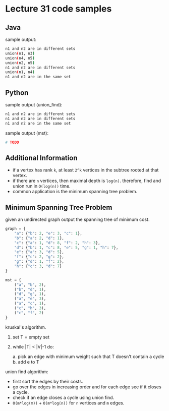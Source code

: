 # Lecture 31 code samples

## Java

sample output:

```bash
n1 and n2 are in different sets
union(n1, n3)
union(n4, n5)
union(n2, n5)
n1 and n2 are in different sets
union(n1, n4)
n1 and n2 are in the same set  
```

## Python

sample output (union_find):

```bash
n1 and n2 are in different sets
n1 and n2 are in different sets
n1 and n2 are in the same set
```

sample output (mst):

```bash
# TODO
```

## Additional Information

* if a vertex has rank ``k``, at least ``2^k`` vertices in the subtree rooted at that vertex.
* if there are ``n`` vertices, then maximal depth is ``log(n)``. therefore, find and union run in ``O(log(n))`` time.
* common application is the minimum spanning tree problem.

## Minimum Spanning Tree Problem

given an undirected graph output the spanning tree of minimum cost.

```python
graph = {
    "a": {"b": 2, "e": 3, "c": 1},
    "b": {"a": 2, "d": 1},
    "c": {"a": 1, "d": 8, "f": 2, "h": 3},
    "d": {"b": 1, "c": 8, "e": 5, "g": 1, "h": 7},
    "e": {"a": 3, "d": 5},
    "f": {"c": 2, "g": 2},
    "g": {"d": 1, "f": 2},
    "h": {"c": 3, "d": 7}
}

mst = {
    ("a", "b", 2),
    ("b", "d", 1),
    ("d", "g", 1),
    ("a", "e", 3),
    ("a", "c", 1),
    ("c", "h", 3),
    ("c", "f", 2)
}
```

kruskal's algorithm.

1. set T = empty set

2. while |T| < |V|-1 do:

    a. pick an edge with minimum weight such that T doesn't contain a cycle
    b. add e to T

<!--
how to check if (u,v) closes a cycle in T?

- run BFS/DFS on T from u and check if v is reachable
-->

union find algorithm:

* first sort the edges by their costs.
* go over the edges in increasing order and for each edge see if it closes a cycle.
* check if an edge closes a cycle using union find.
* ``O(m*log(m))`` + ``O(m*log(n))`` for ``n`` vertices and ``m`` edges.
